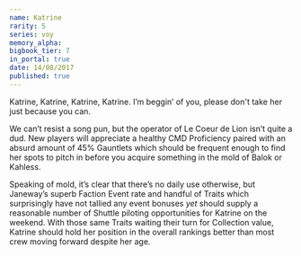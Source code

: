 ```yaml
---
name: Katrine
rarity: 5
series: voy
memory_alpha:
bigbook_tier: 7
in_portal: true
date: 14/08/2017
published: true
---
```


Katrine, Katrine, Katrine, Katrine. I’m beggin’ of you, please don't take her just because you can.

We can’t resist a song pun, but the operator of Le Coeur de Lion isn’t quite a dud. New players will appreciate a healthy CMD Proficiency paired with an absurd amount of 45% Gauntlets which should be frequent enough to find her spots to pitch in before you acquire something in the mold of Balok or Kahless.

Speaking of mold, it’s clear that there’s no daily use otherwise, but Janeway’s superb Faction Event rate and handful of Traits which surprisingly have not tallied any event bonuses *yet* should supply a reasonable number of Shuttle piloting opportunities for Katrine on the weekend. With those same Traits waiting their turn for Collection value, Katrine should hold her position in the overall rankings better than most crew moving forward despite her age.
